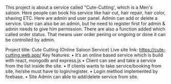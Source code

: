 This project is about a service called "Cute-Cutting', which is a Men's saloon. Here people can book his service like hair cut, hair repair, hair color, shaving ETC. Here are admin and user panel. Admin can add or delete a service. User can also be an admin, but he need to register first for admin & admin needs to give him permission. There are also a function added which called order status. That means user order pening or ongoing or done it can be controlled by admin.

Project title: Cute Cutting (Online Saloon Service)
Live site link: https://cute-cutting.web.app/
Key features:
							•	It’s an online based service which is build with react, mongodb and express.js
							•	Client can see and take a service from the list inside the site.
							•	If clients wants to take service/booking from site, he/she must have to login/register.
							•	Login method implemented by firebase.
							•	Site Admin can able to add/delete service from site.

